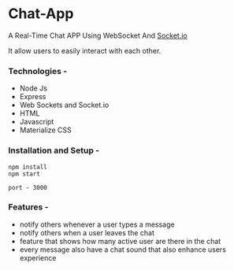 # Chat-App

A Real-Time Chat APP Using WebSocket And [Socket.io](https://socket.io/ "socket.io library")

It allow users to easily interact with each other.

### Technologies -

- Node Js
- Express
- Web Sockets and Socket.io
- HTML
- Javascript 
- Materialize CSS

### Installation and Setup -

```
npm install
npm start
```

`port - 3000`

### Features -

- notify others whenever a user types a message
- notify others when a user leaves the chat
- feature that shows how many active user are there in the chat
- every message also have a chat sound that also enhance users experience
